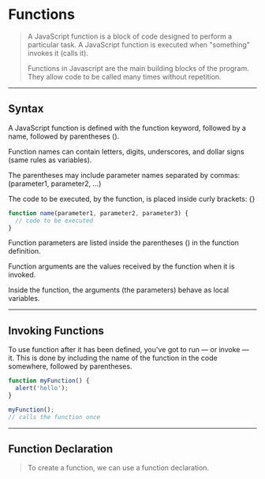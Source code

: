 # Functions

> A JavaScript function is a block of code designed to perform a particular task.
A JavaScript function is executed when "something" invokes it (calls it).
> 
> Functions in Javascript are the main building blocks of the program. They allow code to be called many times without repetition.

---

## Syntax
A JavaScript function is defined with the function keyword, followed by a name, followed by parentheses ().

Function names can contain letters, digits, underscores, and dollar signs (same rules as variables).

The parentheses may include parameter names separated by commas:
(parameter1, parameter2, ...)

The code to be executed, by the function, is placed inside curly brackets: {}

```js
function name(parameter1, parameter2, parameter3) {
  // code to be executed
}
```

Function parameters are listed inside the parentheses () in the function definition.

Function arguments are the values received by the function when it is invoked.

Inside the function, the arguments (the parameters) behave as local variables.

---

## Invoking Functions

To use function after it has been defined, you've got to run — or invoke — it. This is done by including the name of the function in the code somewhere, followed by parentheses.

```js
function myFunction() {
  alert('hello');
}

myFunction();
// calls the function once
```
---

## Function Declaration

> To create a function, we can use a function declaration.
> 